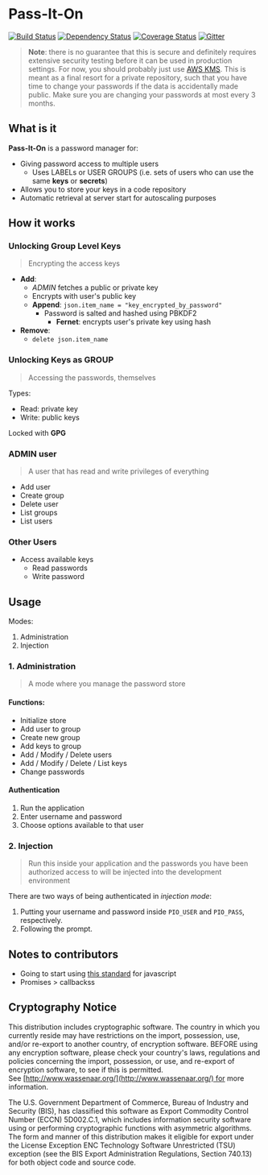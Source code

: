 # Pass-It-On

[![Build Status](https://travis-ci.org/communotey/pass-it-on.svg?branch=master)](https://travis-ci.org/communotey/pass-it-on)
[![Dependency Status](https://gemnasium.com/badges/github.com/communotey/pass-it-on.svg)](https://gemnasium.com/github.com/communotey/pass-it-on)
[![Coverage Status](https://coveralls.io/repos/github/communotey/pass-it-on/badge.svg?branch=master)](https://coveralls.io/github/goatandsheep/pass-it-on?branch=master)
[![Gitter](https://badges.gitter.im/gitterHQ/gitter.svg)](https://gitter.im/pass-it-on/Lobby)

> **Note**: there is no guarantee that this is secure and definitely requires extensive security testing before it can be used in production settings. For now, you should probably just use [AWS KMS](https://aws.amazon.com/documentation/kms/). This is meant as a final resort for a private repository, such that you have time to change your passwords if the data is accidentally made public. Make sure you are changing your passwords at most every 3 months.

## What is it

**Pass-It-On** is a password manager for:

- Giving password access to multiple users
  - Uses LABELs or USER GROUPS (i.e. sets of users who can use the same **keys** or **secrets**)
- Allows you to store your keys in a code repository
- Automatic retrieval at server start for autoscaling purposes

## How it works

### Unlocking Group Level Keys

> Encrypting the access keys

- **Add**:
  - *ADMIN* fetches a public or private key
  - Encrypts with user's public key
  - **Append**: `json.item_name = "key_encrypted_by_password"`
    - Password is salted and hashed using PBKDF2
      - **Fernet**: encrypts user's private key using hash
- **Remove**:
  - `delete json.item_name`

### Unlocking Keys as GROUP

> Accessing the passwords, themselves

Types:

- Read: private key
- Write: public keys

Locked with **GPG**

### ADMIN user

> A user that has read and write privileges of everything

- Add user
- Create group
- Delete user
- List groups
- List users

### Other Users

- Access available keys
  - Read passwords
  - Write password

## Usage

Modes:

1. Administration
2. Injection

### 1. Administration

> A mode where you manage the password store

#### Functions:

* Initialize store
* Add user to group
* Create new group
* Add keys to group
* Add / Modify / Delete users
* Add / Modify / Delete / List keys
* Change passwords

#### Authentication

1. Run the application
2. Enter username and password
3. Choose options available to that user

### 2. Injection

> Run this inside your application and the passwords you have been authorized access to will be injected into the development environment

There are two ways of being authenticated in *injection mode*:

1. Putting your username and password inside `PIO_USER` and `PIO_PASS`, respectively.
2. Following the prompt.

## Notes to contributors

* Going to start using [this standard](https://github.com/feross/standard/blob/master/README.md) for javascript
* Promises > callbackss


## Cryptography Notice

This distribution includes cryptographic software. The country in which you currently reside may have restrictions on the import, possession, use, and/or re-export to another country, of encryption software. BEFORE using any encryption software, please check your country's laws, regulations and policies concerning the import, possession, or use, and re-export of encryption software, to see if this is permitted. See [http://www.wassenaar.org/](http://www.wassenaar.org/) for more information.

The U.S. Government Department of Commerce, Bureau of Industry and Security (BIS), has classified this software as Export Commodity Control Number (ECCN) 5D002.C.1, which includes information security software using or performing cryptographic functions with asymmetric algorithms. The form and manner of this distribution makes it eligible for export under the License Exception ENC Technology Software Unrestricted (TSU) exception (see the BIS Export Administration Regulations, Section 740.13) for both object code and source code.
